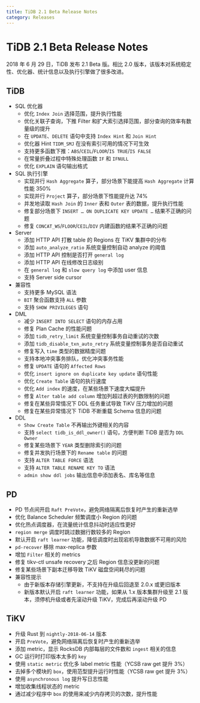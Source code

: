 ```yaml
---
title: TiDB 2.1 Beta Release Notes
category: Releases
---
```


# TiDB 2.1 Beta Release Notes

2018 年 6 月 29 日，TiDB 发布 2.1 Beta 版。相比 2.0 版本，该版本对系统稳定性、优化器、统计信息以及执行引擎做了很多改进。

## TiDB

- SQL 优化器
    - 优化 `Index Join` 选择范围，提升执行性能
    - 优化关联子查询，下推 Filter 和扩大索引选择范围，部分查询的效率有数量级的提升
    - 在 `UPDATE`、`DELETE` 语句中支持 `Index Hint` 和 `Join Hint`
    - 优化器 Hint `TIDM_SMJ` 在没有索引可用的情况下可生效
    - 支持更多函数下推：`ABS`/`CEIL`/`FLOOR`/`IS TRUE`/`IS FALSE`
    - 在常量折叠过程中特殊处理函数 `IF` 和 `IFNULL`
    - 优化 `EXPLAIN` 语句输出格式
- SQL 执行引擎
    - 实现并行 `Hash Aggregate` 算子，部分场景下能提高 `Hash Aggregate` 计算性能 350%
    - 实现并行 `Project` 算子，部分场景下性能提升达 74%
    - 并发地读取 `Hash Join` 的 `Inner` 表和 `Outer` 表的数据，提升执行性能
    - 修复部分场景下 `INSERT … ON DUPLICATE KEY UPDATE …` 结果不正确的问题
    - 修复 `CONCAT_WS`/`FLOOR`/`CEIL`/`DIV` 内建函数的结果不正确的问题
- Server
    - 添加 HTTP API 打散 table 的 Regions 在 TiKV 集群中的分布
    - 添加 `auto_analyze_ratio` 系统变量控制自动 analyze 的阈值
    - 添加 HTTP API 控制是否打开 `general log`
    - 添加 HTTP API 在线修改日志级别
    - 在 `general log` 和 `slow query log`  中添加 user 信息
    - 支持 Server side cursor
- 兼容性
    - 支持更多 MySQL 语法
    - `BIT` 聚合函数支持 `ALL` 参数
    - 支持 `SHOW PRIVILEGES` 语句
- DML
    - 减少 `INSERT INTO SELECT` 语句的内存占用
    - 修复 Plan Cache 的性能问题
    - 添加 `tidb_retry_limit` 系统变量控制事务自动重试的次数
    - 添加 `tidb_disable_txn_auto_retry` 系统变量控制事务是否自动重试
    - 修复写入 `time` 类型的数据精度问题
    - 支持本地冲突事务排队，优化冲突事务性能
    - 修复 `UPDATE` 语句的 `Affected Rows`
    - 优化 `insert ignore on duplicate key update` 语句性能
    - 优化 `Create Table` 语句的执行速度
    - 优化 `Add index` 的速度，在某些场景下速度大幅提升
    - 修复 `Alter table add column` 增加列超过表的列数限制的问题
    - 修复在某些异常情况下 DDL 任务重试导致 TiKV 压力增加的问题
    - 修复在某些异常情况下 TiDB 不断重载 Schema 信息的问题
- DDL
    - `Show Create Table` 不再输出外键相关的内容
    - 支持 `select tidb_is_ddl_owner()` 语句，方便判断 TiDB 是否为 `DDL Owner`
    - 修复某些场景下 `YEAR` 类型删除索引的问题
    - 修复并发执行场景下的 `Rename table` 的问题
    - 支持 `ALTER TABLE FORCE` 语法
    - 支持 `ALTER TABLE RENAME KEY TO` 语法
    - `admin show ddl jobs` 输出信息中添加表名、库名等信息

## PD

- PD 节点间开启 `Raft PreVote`，避免网络隔离后恢复时产生的重新选举
- 优化 Balance Scheduler 频繁调度小 Region 的问题
- 优化热点调度器，在流量统计信息抖动时适应性更好
- `region merge` 调度时跳过数据行数较多的 Region
- 默认开启 `raft learner` 功能，降低调度时出现宕机导致数据不可用的风险
- `pd-recover` 移除 max-replica 参数
- 增加 `Filter` 相关的 metrics
- 修复 tikv-ctl unsafe recovery 之后 Region 信息没更新的问题
- 修复某些场景下副本迁移导致 TiKV 磁盘空间耗尽的问题
- 兼容性提示
    - 由于新版本存储引擎更新，不支持在升级后回退至 2.0.x 或更旧版本
    - 新版本默认开启 `raft learner` 功能，如果从 1.x 版本集群升级至 2.1 版本，须停机升级或者先滚动升级 TiKV，完成后再滚动升级 PD

## TiKV

- 升级 Rust 到 `nightly-2018-06-14` 版本
- 开启 `PreVote`，避免网络隔离后恢复时产生的重新选举
- 添加 metric，显示 RocksDB 内部每层的文件数和 `ingest` 相关的信息
- GC 运行时打印版本太多的 `key`
- 使用 `static metric` 优化多 label metric 性能（YCSB raw get 提升 3%）
- 去掉多个模块的 `box`，使用范型提升运行时性能（YCSB raw get 提升 3%）
- 使用 `asynchronous log` 提升写日志性能
- 增加收集线程状态的 metric
- 通过减少程序中 `box` 的使用来减少内存拷贝的次数，提升性能
